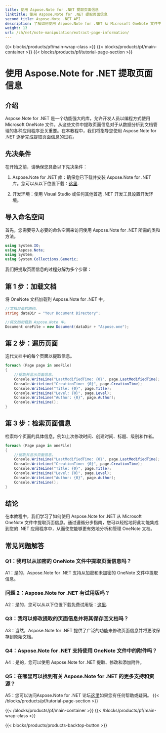 ```yaml
---
title: 使用 Aspose.Note for .NET 提取页面信息
linktitle: 使用 Aspose.Note for .NET 提取页面信息
second_title: Aspose.Note .NET API
description: 了解如何使用 Aspose.Note for .NET 从 Microsoft OneNote 文件中提取页面信息。这个综合教程将逐步指导您完成整个过程。
weight: 13
url: /zh/net/note-manipulation/extract-page-information/
---
```


{{< blocks/products/pf/main-wrap-class >}}
{{< blocks/products/pf/main-container >}}
{{< blocks/products/pf/tutorial-page-section >}}

# 使用 Aspose.Note for .NET 提取页面信息

## 介绍

Aspose.Note for .NET 是一个功能强大的库，允许开发人员以编程方式使用 Microsoft OneNote 文件。从这些文件中提取页面信息对于从数据分析到文档管理的各种应用程序至关重要。在本教程中，我们将指导您使用 Aspose.Note for .NET 逐步完成提取页面信息的过程。

## 先决条件

在开始之前，请确保您具备以下先决条件：

1. Aspose.Note for .NET 库：确保您已下载并安装 Aspose.Note for .NET 库。您可以从以下位置下载：[这里](https://releases.aspose.com/note/net/).

2. 开发环境：使用 Visual Studio 或任何其他首选 .NET 开发工具设置开发环境。

## 导入命名空间

首先，您需要导入必要的命名空间来访问使用 Aspose.Note for .NET 所需的类和方法。

```csharp
using System.IO;
using Aspose.Note;
using System;
using System.Collections.Generic;
```

我们把提取页面信息的过程分解为多个步骤：

## 第 1 步：加载文档

将 OneNote 文档加载到 Aspose.Note for .NET 中。

```csharp
//文档目录的路径。
string dataDir = "Your Document Directory";

//将文档加载到 Aspose.Note 中。
Document oneFile = new Document(dataDir + "Aspose.one");
```

## 第 2 步：遍历页面

迭代文档中的每个页面以提取信息。

```csharp
foreach (Page page in oneFile)
{
    //提取并显示页面信息。
    Console.WriteLine("LastModifiedTime: {0}", page.LastModifiedTime);
    Console.WriteLine("CreationTime: {0}", page.CreationTime);
    Console.WriteLine("Title: {0}", page.Title);
    Console.WriteLine("Level: {0}", page.Level);
    Console.WriteLine("Author: {0}", page.Author);
    Console.WriteLine();
}
```

## 第 3 步：检索页面信息

检索每个页面的具体信息，例如上次修改时间、创建时间、标题、级别和作者。

```csharp
foreach (Page page in oneFile)
{
    //提取并显示页面信息。
    Console.WriteLine("LastModifiedTime: {0}", page.LastModifiedTime);
    Console.WriteLine("CreationTime: {0}", page.CreationTime);
    Console.WriteLine("Title: {0}", page.Title);
    Console.WriteLine("Level: {0}", page.Level);
    Console.WriteLine("Author: {0}", page.Author);
    Console.WriteLine();
}
```

## 结论

在本教程中，我们学习了如何使用 Aspose.Note for .NET 从 Microsoft OneNote 文件中提取页面信息。通过遵循分步指南，您可以轻松地将此功能集成到您的 .NET 应用程序中，从而使您能够更有效地分析和管理 OneNote 文档。

## 常见问题解答

### Q1：我可以从加密的 OneNote 文件中提取页面信息吗？

A1：是的，Aspose.Note for .NET 支持从加密和未加密的 OneNote 文件中提取信息。

### 问题 2：Aspose.Note for .NET 有试用版吗？

 A2：是的，您可以从以下位置下载免费试用版：[这里](https://releases.aspose.com/).

### Q3：我可以修改提取的页面信息并将其保存回文档吗？

A3：当然，Aspose.Note for .NET 提供了广泛的功能来修改页面信息并将更改保存到原始文档。

### Q4：Aspose.Note for .NET 支持使用 OneNote 文件中的附件吗？

A4：是的，您可以使用 Aspose.Note for .NET 提取、修改和添加附件。

### Q5：在哪里可以找到有关 Aspose.Note for .NET 的更多支持和资源？

 A5：您可以访问Aspose.Note for .NET 论坛[这里](https://forum.aspose.com/c/note/28)如果您有任何帮助或疑问。
{{< /blocks/products/pf/tutorial-page-section >}}

{{< /blocks/products/pf/main-container >}}
{{< /blocks/products/pf/main-wrap-class >}}

{{< blocks/products/products-backtop-button >}}
